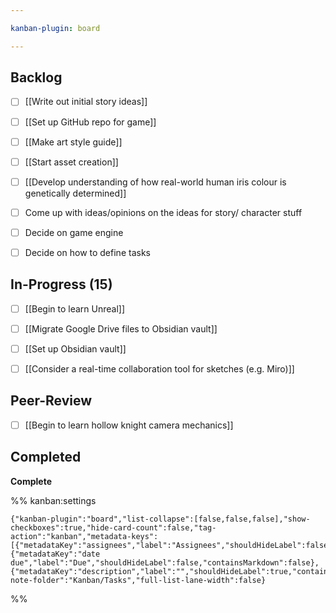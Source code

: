 ```yaml
---

kanban-plugin: board

---
```


## Backlog

- [ ] [[Write out initial story ideas]]
- [ ] [[Set up GitHub repo for game]]
- [ ] [[Make art style guide]]
- [ ] [[Start asset creation]]
- [ ] [[Develop understanding of how real-world human iris colour is genetically determined]]
- [ ] Come up with ideas/opinions on the ideas for story/ character stuff
- [ ] Decide on game engine
- [ ] Decide on how to define tasks


## In-Progress (15)

- [ ] [[Begin to learn Unreal]]
- [ ] [[Migrate Google Drive files to Obsidian vault]]
- [ ] [[Set up Obsidian vault]]
- [ ] [[Consider a real-time collaboration tool for sketches (e.g. Miro)]]


## Peer-Review

- [ ] [[Begin to learn hollow knight camera mechanics]]


## Completed

**Complete**




%% kanban:settings
```
{"kanban-plugin":"board","list-collapse":[false,false,false],"show-checkboxes":true,"hide-card-count":false,"tag-action":"kanban","metadata-keys":[{"metadataKey":"assignees","label":"Assignees","shouldHideLabel":false,"containsMarkdown":false},{"metadataKey":"date due","label":"Due","shouldHideLabel":false,"containsMarkdown":false},{"metadataKey":"description","label":"","shouldHideLabel":true,"containsMarkdown":true}],"new-note-folder":"Kanban/Tasks","full-list-lane-width":false}
```
%%